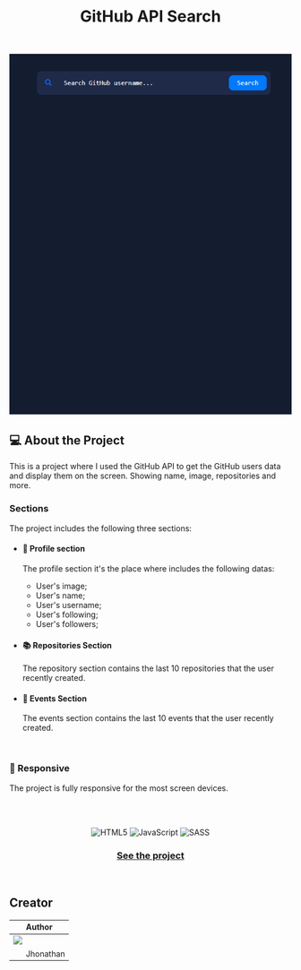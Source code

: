 <h1 align = "center"> GitHub API Search </h1>

<br>

<p align = 'center'><img   src= 'src/img/api.gif'></p>

## 💻 About the Project

This is a project where I used the GitHub API to get the GitHub users data and display them on the screen. Showing name, image, repositories and more.

### Sections

The project includes the following three sections:

- #### 🧑 Profile section

  The profile section it's the place where includes the following datas:

  - User's image;
  - User's name;
  - User's username;
  - User's following;
  - User's followers;

- #### 📚 Repositories Section

  The repository section contains the last 10 repositories that the user recently created.

- #### 🧾 Events Section

  The events section contains the last 10 events that the user recently created.

<br>

### 📱 Responsive

The project is fully responsive for the most screen devices.

<br>
<br>

<div align = 'center'>

![HTML5](https://img.shields.io/badge/html5-%23E34F26.svg?style=for-the-badge&logo=html5&logoColor=white)
![JavaScript](https://img.shields.io/badge/javascript-%23323330.svg?style=for-the-badge&logo=javascript&logoColor=%23F7DF1E)
![SASS](https://img.shields.io/badge/SASS-hotpink.svg?style=for-the-badge&logo=SASS&logoColor=white)

<div>

<h3 align = 'center'><a href = 'https://jhowbrcg.github.io/git-hub-api-search/'>See the project</a></h3>

<div align= 'left'>

<br>

## Creator

| Author                                                                                                                                      |
| ------------------------------------------------------------------------------------------------------------------------------------------- |
| <a target="_blank" href="https://github.com/JhowBRCG"><img width="125" src="https://avatars.githubusercontent.com/u/121911885?v=4"><br></a> |
| &nbsp; &nbsp; &nbsp; Jhonathan                                                                                                              |

</div>
